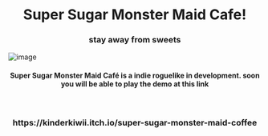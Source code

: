 <h1 align="center"> Super Sugar Monster Maid Cafe! </h1>
</p>
<h3 align="center"> stay away from sweets </h3>

![image](https://user-images.githubusercontent.com/61572029/212350821-a99c3f4c-d817-4941-b9eb-3e683d44c455.png)

</p>

<h4 align="center"> Super Sugar Monster Maid Café is a indie roguelike in development. soon you will be able to play the demo at this link </h4> </br>
<h3 align="center"> https://kinderkiwii.itch.io/super-sugar-monster-maid-coffee <h3>
